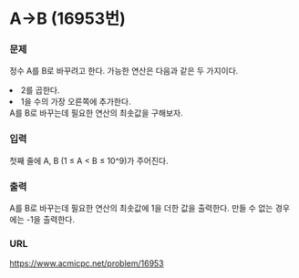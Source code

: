 # A→B \(16953번\)

### 문제

정수 A를 B로 바꾸려고 한다. 가능한 연산은 다음과 같은 두 가지이다.

<li>2를 곱한다.</li>
<li>1을 수의 가장 오른쪽에 추가한다.</li> 
A를 B로 바꾸는데 필요한 연산의 최솟값을 구해보자.
     

### 입력

첫째 줄에 A, B (1 ≤ A < B ≤ 10^9)가 주어진다.


### 출력

A를 B로 바꾸는데 필요한 연산의 최솟값에 1을 더한 값을 출력한다. 만들 수 없는 경우에는 -1을 출력한다.


### URL

https://www.acmicpc.net/problem/16953